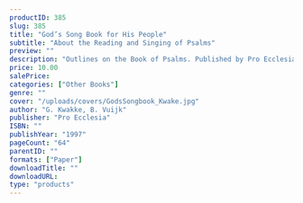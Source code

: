 ```yaml
---
productID: 385
slug: 385
title: "God’s Song Book for His People"
subtitle: "About the Reading and Singing of Psalms"
preview: ""
description: "Outlines on the Book of Psalms. Published by Pro Ecclesia Publishers."
price: 10.00
salePrice: 
categories: ["Other Books"]
genre: ""
cover: "/uploads/covers/GodsSongbook_Kwake.jpg"
author: "G. Kwakke, B. Vuijk"
publisher: "Pro Ecclesia"
ISBN: ""
publishYear: "1997"
pageCount: "64"
parentID: ""
formats: ["Paper"]
downloadTitle: ""
downloadURL: 
type: "products"
---
```

